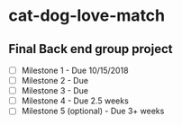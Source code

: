 # cat-dog-love-match
## Final Back end group project

- [ ] Milestone 1 - Due 10/15/2018
- [ ] Milestone 2 - Due 
- [ ] Milestone 3 - Due
- [ ] Milestone 4 - Due 2.5 weeks
- [ ] Milestone 5 (optional) - Due 3+ weeks
